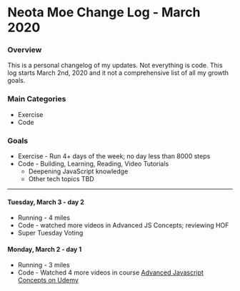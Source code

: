 # Neota Moe Change Log - March 2020

### Overview
This is a personal changelog of my updates. Not everything is code. This log starts March 2nd, 2020 and it not a comprehensive list of all my growth goals.   

### Main Categories
- Exercise
- Code

### Goals
- Exercise - Run 4+ days of the week; no day less than 8000 steps
- Code - Building, Learning, Reading, Video Tutorials
    - Deepening JavaScript knowledge
    - Other tech topics TBD

---

#### Tuesday, March 3 - day 2
- Running - 4 miles
- Code - watched more videos in Advanced JS Concepts; reviewing HOF
- Super Tuesday Voting

#### Monday, March 2 - day 1
- Running - 3 miles
- Code - Watched 4 more videos in course [Advanced Javascript Concepts on Udemy](https://www.udemy.com/course/advanced-javascript-concepts/)

